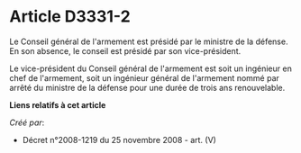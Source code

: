 # Article D3331-2

Le Conseil général de l'armement est présidé par le ministre de la défense. En son absence, le conseil est présidé par son
vice-président.

Le vice-président du Conseil général de l'armement est soit un ingénieur en chef de l'armement, soit un ingénieur général de
l'armement nommé par arrêté du ministre de la défense pour une durée de trois ans renouvelable.

**Liens relatifs à cet article**

_Créé par_:

  - Décret n°2008-1219 du 25 novembre 2008 - art. (V)
